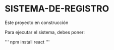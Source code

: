 # SISTEMA-DE-REGISTRO
   Este proyecto en construcción

   Para ejecutar el sistema, debes poner:

   ''' npm install react ''' 
